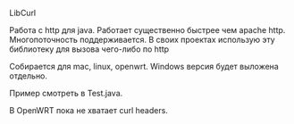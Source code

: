 LibCurl

Работа с http для java. Работает существенно быстрее чем apache http.
Многопоточность поддерживается.
В своих проектах использую эту библиотеку для вызова чего-либо по http

Собирается для mac, linux, openwrt. Windows версия будет выложена отдельно.

Пример смотреть в Test.java.

В OpenWRT пока не хватает curl headers.
